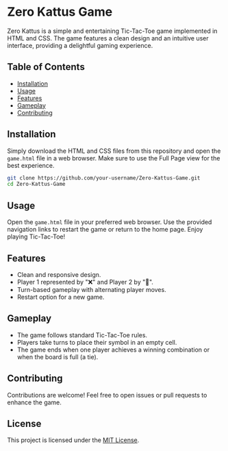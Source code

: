 # Zero Kattus Game

Zero Kattus is a simple and entertaining Tic-Tac-Toe game implemented in HTML and CSS. The game features a clean design and an intuitive user interface, providing a delightful gaming experience.

## Table of Contents
- [Installation](#installation)
- [Usage](#usage)
- [Features](#features)
- [Gameplay](#gameplay)
- [Contributing](#contributing)

## Installation

Simply download the HTML and CSS files from this repository and open the `game.html` file in a web browser. Make sure to use the Full Page view for the best experience.

```bash
git clone https://github.com/your-username/Zero-Kattus-Game.git
cd Zero-Kattus-Game
```

## Usage

Open the `game.html` file in your preferred web browser. Use the provided navigation links to restart the game or return to the home page. Enjoy playing Tic-Tac-Toe!

## Features

- Clean and responsive design.
- Player 1 represented by "❌" and Player 2 by "🔘".
- Turn-based gameplay with alternating player moves.
- Restart option for a new game.

## Gameplay

- The game follows standard Tic-Tac-Toe rules.
- Players take turns to place their symbol in an empty cell.
- The game ends when one player achieves a winning combination or when the board is full (a tie).

## Contributing

Contributions are welcome! Feel free to open issues or pull requests to enhance the game.

## License

This project is licensed under the [MIT License](LICENSE).
